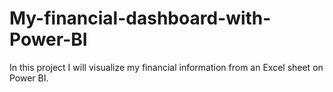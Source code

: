 # My-financial-dashboard-with-Power-BI

In this project I will visualize my financial information from an Excel sheet on Power BI.
